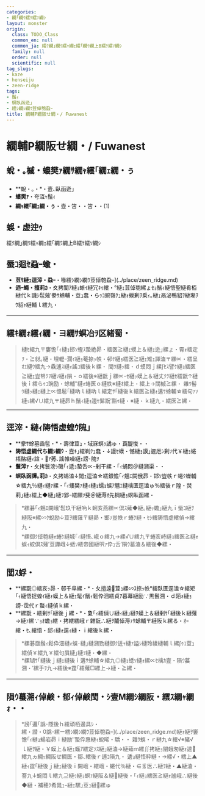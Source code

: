 ```yaml
---
categories:
- 繝｢繝ｳ繧ｹ繧ｿ繝ｼ
layout: monster
origin:
  class: TODO_Class
  common_en: null
  common_ja: 繧ｸ繝｣繝ｳ繧ｬ繝ｪ繧｢繝ｳ繝上Β繧ｹ繧ｿ繝ｼ
  family: null
  order: null
  scientific: null
tag_slugs:
- kaze
- henseiju
- zeen-ridge
tags:
- 鬚ｨ
- 螟臥函迯｣
- 繧ｼ繝ｼ繝ｳ荳倬匏蝨ｰ
title: 繝輔Ρ繝阪せ繝・/ Fuwanest
---
```


# 繝輔Ρ繝阪せ繝・/ Fuwanest

## 蛻・｡槭・螻樊ｧ繝ｻ繝ｬ繧｢繝ｪ繝・ぅ

* **蛻・｡・*・壼､臥函迯｣  
* **螻樊ｧ**・夸沍ｬ鬚ｨ  
* **繝ｬ繧｢繝ｪ繝・ぅ**・壺・笘・・笘・・(1)

## 蜈・虚迚ｩ
繧ｸ繝｣繝ｳ繧ｬ繝ｪ繧｢繝ｳ繝上Β繧ｹ繧ｿ繝ｼ

## 蜃ｺ迴ｾ蝨ｰ蝓・

* **荳ｻ縺ｪ逕滓・蝨ｰ**・喙繧ｼ繝ｼ繝ｳ荳倬匏蝨ｰ](../place/zeen_ridge.md)  
* **迺ｰ蠅・擅莉ｶ**・夊拷闃ｱ縺ｮ蜥ｲ縺冗ｷｩ繧・°縺ｪ荳倬匏縲ょｾｮ鬚ｨ縺悟聖縺肴栢縺代ｋ譏ｼ髢薙′豢ｻ蜍輔・荳ｭ蠢・らｩｺ豌嶺ｸｭ縺ｫ蟆剰ｦ乗ｨ｡縺ｪ鬲泌鴨貂ｦ縺瑚ｦｳ貂ｬ縺輔ｌ繧九・

---

## 繧ｷ繝ｫ繧ｨ繝・ヨ繝ｻ螟冶ｦ区緒蜀・

> 縺ｾ繧九〒窶憺｢ｨ縺ｮ邯ｿ蟶ｽ蟄絶昴・繧医≧縺ｪ蟆上＆縺ｪ迯｣縲ょ・霄ｫ繧定ｦ・≧豺｡縺・埋轣ｰ濶ｲ縺ｮ菴捺ｯ帙・邨ｹ縺ｮ繧医≧縺ｪ雉ｪ諢溘〒縲∝・繧呈ｵｴ縺ｳ繧九→驫逋ｽ縺ｫ謠ｺ繧後ｋ縲・ 
> 閠ｳ縺ｯ繧・ｄ蟆悶ｊ縲∫ｾｽ譬ｹ縺ｮ繧医≧縺ｪ豈帑ｸｦ縺ｿ縺ｫ隕・ｏ繧後※縺翫ｊ縲∝ｰｾ縺ｯ蟆上＆縺丈ｸｸ縺ｾ繧翫↑縺後ｉ繧らｩｺ豌励・蜍輔″縺ｫ蜷医ｏ縺帙※縺ｵ繧上・繧上→闊槭≧縲・ 
> 雜ｳ髻ｳ縺ｯ縺ｪ縺上∝慍髱｢縺吶ｌ縺吶ｌ繧定ｻ｢縺後ｋ繧医≧縺ｫ遘ｻ蜍輔☆繧句ｧｿ縺ｯ縲√∪繧九〒縺昴ｈ鬚ｨ縺ｮ邊ｾ髴翫′豁ｩ縺・※縺・ｋ縺九・繧医≧縲・

---

## 逕滓・縺ｨ陦悟虚蝗ｳ隗｣

* **豢ｻ蜍墓凾髢・*・壽律荳ｭ・域寐螟ｩ譎ゅ・莨醍悛・・ 
* **陦悟虚繝代ち繝ｼ繝ｳ**・壼ｷ｣繧剃ｸｭ蠢・↓謾ｾ蟆・憾縺ｮ謨｣遲厄ｼ剰ｿ代￥縺ｮ蜷梧酪縺ｨ諠・ｱ莠､謠帷噪縺ｪ謗･隗ｦ  
* **鬟滓ｧ**・夊拷鬟滂ｼ磯｢ｨ遞ｮ蟄舌∝ｰ剰干縲・｢ｨ蛹悶＠縺溯渠・・ 
* **螟臥函譚｡莉ｶ**・夊拷蜴溘↓閾ｪ逕溘☆繧銀憺｢ｨ魑ｴ闕俄昴・邯ｿ豈帙ｒ蜷ｸ蠑輔☆繧九％縺ｨ縺ｧ縲・｢ｨ螻樊ｧ縺ｨ縺ｮ蠕ｮ蜈ｱ魑ｴ縺檎匱逕溘ゅ％繧後ｒ隍・焚莉｣縺ｫ繧上◆縺｣縺ｦ郢ｰ繧願ｿ斐＠縺溽ｵ先棡縺ｮ螟臥函縲・

> *縲碁｢ｨ魑ｴ闕峨′髢玖干縺吶ｋ蜊亥燕縲∝倶ｽ薙◆縺｡縺ｯ蟾｣縺九ｉ蜃ｺ縺ｦ縺阪※縲∽ｸ蛻励↓荳ｦ繧薙〒縺昴・邯ｿ豈帙ｒ蜷ｸ縺・ｾｼ繧陦悟虚繧偵→繧九・  
> *縲御ｸ倬匏縺ｫ蜷ｹ縺城｢ｨ縺悟､峨ｏ繧九→縲√∪繧九〒蜷亥峙縺ｮ繧医≧縺ｫ蜈ｨ蛟倶ｽ薙′荳譁峨↓蟋ｿ繧帝國縺呎ｧ伜ｭ舌′隕ｳ蟇溘＆繧後◆縲・

---

## 閭ｽ蜉・

* **縲翫◎繧亥ｯ昴・邨千阜縲・*・夂擅逵荳ｭ縲∽ｽ捺ｯ帙°繧臥匱逕溘☆繧矩｢ｨ縺悟捉蝗ｲ縺ｫ蟆上＆縺ｪ髦ｲ鬚ｨ鬆伜沺繧貞ｱ暮幕縺励∵黒鬟溯・ｄ陌ｫ縺ｮ謗･霑代ｒ螯ｨ縺偵ｋ縲・ 
* **縲翫・繧剰ｻ｢縺後ｊ縲・*・夐｢ｨ繧偵∪縺ｨ縺｣縺ｦ蟆上＆縺剰ｻ｢縺後ｋ縺薙→縺ｧ縲∵ｮｵ蟾ｮ繧・拷繧繧峨ｒ雜翫∴縺ｦ鬮倬溽ｧｻ蜍輔〒縺阪ｋ縲る・ｵｰ繧・ｾ､繧悟・邱ｨ縺ｫ逕ｨ縺・ｉ繧後ｋ縲・

> *縲碁亟鬚ｨ鬆伜沺縺ｫ蜈･縺｣縺溯勠縺御ｸ迸ｬ縺ｧ謚ｼ縺玲綾縺輔ｌ縲∫ｩｺ荳ｭ繧偵￥繧九￥繧句屓縺｣縺ｦ縺・◆縲・  
> *縲瑚ｻ｢縺後ｊ縺ｪ縺後ｉ遘ｻ蜍輔☆繧九◎縺ｮ蟋ｿ縺ｫ縲∝ｾ檎ｶ壹・隕ｳ蟇溯・′縲手ｦ九→繧後※霆｢繧薙□縲上→縺・≧縲・

---

## 隕ｳ蟇溯ｨ倬鹸・郁ｨ倬鹸閠・ｼ壹Μ繝ｼ繝阪・繧ｽ繝ｬ繝ｫ・・

> *謗｢邏｢譌･隱後ｈ繧頑栢邊具ｼ・  
> 縲・譛・0譌･縲ー繧ｼ繝ｼ繝ｳ荳倬匏蝨ｰ](../place/zeen_ridge.md)縺ｫ縺ｦ窶憺｢ｨ縺ｮ蝪岩昴ｉ縺励″蟄伜惠縺ｨ蛻晞・驕・・ 
> 雜ｳ蜈・ｒ縺九☆繧√※豬√ｌ縺ｦ縺・￥蟆上＆縺ｪ蠖ｱ繧定ｿｽ縺｣縺溘→縺薙ｍ縲∬拷縺ｮ闡蛾匆縺ｫ逵繧九ヵ繝ｯ繝阪せ繝医・鄒､繧後ｒ逋ｺ隕九・ 
> 逶ｮ縺悟粋縺・→縲√・繧上▲縺ｨ霆｢縺後ｊ縺ｪ縺後ｉ闕峨・繧峨・蜷代％縺・∈豸医∴縺ｦ縺・▲縺溘・ 
> 謇九↓蜿悶ｌ繧九⊇縺ｩ縺ｮ螟ｧ縺阪＆縺縺後・｢ｨ縺ｮ繧医≧縺ｫ謐峨∴縺後◆縺・補穂ｸ肴晁ｭｰ縺ｪ騾｣荳ｭ縺縲ゅ